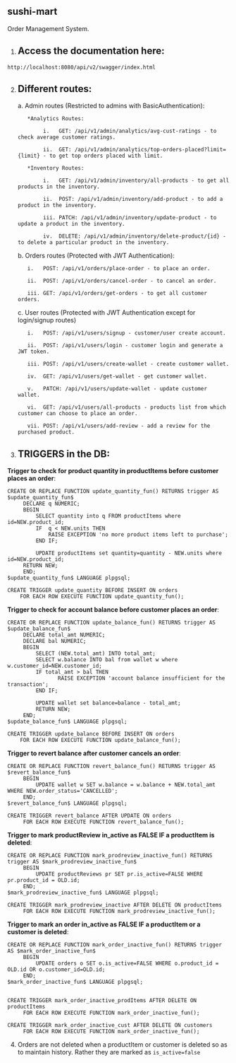 ## sushi-mart
Order Management System. 

1. ## Access the documentation here:
`http://localhost:8080/api/v2/swagger/index.html`


2. ## Different routes:

     a.   Admin routes (Restricted to admins with BasicAuthentication):

          *Analytics Routes:

               i.   GET: /api/v1/admin/analytics/avg-cust-ratings - to check average customer ratings.

               ii.  GET: /api/v1/admin/analytics/top-orders-placed?limit={limit} - to get top orders placed with limit.
          
          *Inventory Routes:

               i.   GET: /api/v1/admin/inventory/all-products - to get all products in the inventory.

               ii.  POST: /api/v1/admin/inventory/add-product - to add a product in the inventory.

               iii. PATCH: /api/v1/admin/inventory/update-product - to update a product in the inventory.

               iv.  DELETE: /api/v1/admin/inventory/delete-product/{id} - to delete a particular product in the inventory.
     
     b.   Orders routes (Protected with JWT Authentication):

          i.   POST: /api/v1/orders/place-order - to place an order.

          ii.  POST: /api/v1/orders/cancel-order - to cancel an order.

          iii. GET: /api/v1/orders/get-orders - to get all customer orders.
     
     c.   User routes (Protected with JWT Authentication except for login/signup routes)

          i.   POST: /api/v1/users/signup - customer/user create account.

          ii.  POST: /api/v1/users/login - customer login and generate a JWT token.

          iii. POST: /api/v1/users/create-wallet - create customer wallet.

          iv.  GET: /api/v1/users/get-wallet - get customer wallet.

          v.   PATCH: /api/v1/users/update-wallet - update customer wallet.

          vi.  GET: /api/v1/users/all-products - products list from which customer can choose to place an order.

          vii. POST: /api/v1/users/add-review - add a review for the purchased product.

               


3. ## TRIGGERS in the DB:

**Trigger to check for product quantity in productItems before customer places an order**:

```
CREATE OR REPLACE FUNCTION update_quantity_fun() RETURNS trigger AS $update_quantity_fun$
     DECLARE q NUMERIC;
     BEGIN
         SELECT quantity into q FROM productItems where id=NEW.product_id;
         IF  q < NEW.units THEN
             RAISE EXCEPTION 'no more product items left to purchase';
         END IF;

     	 UPDATE productItems set quantity=quantity - NEW.units where id=NEW.product_id;
	 RETURN NEW;
     END;
$update_quantity_fun$ LANGUAGE plpgsql;

CREATE TRIGGER update_quantity BEFORE INSERT ON orders
    FOR EACH ROW EXECUTE FUNCTION update_quantity_fun();
```

**Trigger to check for account balance before customer places an order**:

```
CREATE OR REPLACE FUNCTION update_balance_fun() RETURNS trigger AS $update_balance_fun$
     DECLARE total_amt NUMERIC;
     DECLARE bal NUMERIC;
     BEGIN
         SELECT (NEW.total_amt) INTO total_amt;
         SELECT w.balance INTO bal from wallet w where w.customer_id=NEW.customer_id;
         IF total_amt > bal THEN
                RAISE EXCEPTION 'account balance insufficient for the transaction';
         END IF;
       
         UPDATE wallet set balance=balance - total_amt;
         RETURN NEW; 
     END;
$update_balance_fun$ LANGUAGE plpgsql;

CREATE TRIGGER update_balance BEFORE INSERT ON orders
    FOR EACH ROW EXECUTE FUNCTION update_balance_fun();
```

**Trigger to revert balance after customer cancels an order**:

```
CREATE OR REPLACE FUNCTION revert_balance_fun() RETURNS trigger AS $revert_balance_fun$
     BEGIN
         UPDATE wallet w SET w.balance = w.balance + NEW.total_amt WHERE NEW.order_status='CANCELLED';
     END;
$revert_balance_fun$ LANGUAGE plpgsql;

CREATE TRIGGER revert_balance AFTER UPDATE ON orders
     FOR EACH ROW EXECUTE FUNCTION revert_balance_fun();
```

**Trigger to mark productReview in_active as FALSE IF a productItem is deleted**:

```
CREATE OR REPLACE FUNCTION mark_prodreview_inactive_fun() RETURNS trigger AS $mark_prodreview_inactive_fun$
     BEGIN
         UPDATE productReviews pr SET pr.is_active=FALSE WHERE pr.product_id = OLD.id;
     END;
$mark_prodreview_inactive_fun$ LANGUAGE plpgsql;

CREATE TRIGGER mark_prodreview_inactive AFTER DELETE ON productItems
     FOR EACH ROW EXECUTE FUNCTION mark_prodreview_inactive_fun();
```

**Trigger to mark an order in_active as FALSE IF a productItem or a customer is deleted**:

```
CREATE OR REPLACE FUNCTION mark_order_inactive_fun() RETURNS trigger AS $mark_order_inactive_fun$
     BEGIN
         UPDATE orders o SET o.is_active=FALSE WHERE o.product_id = OLD.id OR o.customer_id=OLD.id;
     END;
$mark_order_inactive_fun$ LANGUAGE plpgsql;


CREATE TRIGGER mark_order_inactive_prodItems AFTER DELETE ON productItems
     FOR EACH ROW EXECUTE FUNCTION mark_order_inactive_fun();

CREATE TRIGGER mark_order_inactive_cust AFTER DELETE ON customers
     FOR EACH ROW EXECUTE FUNCTION mark_order_inactive_fun();
```

4. Orders are not deleted when a productItem or customer is deleted so as to maintain history. Rather they are marked as `is_active=false`